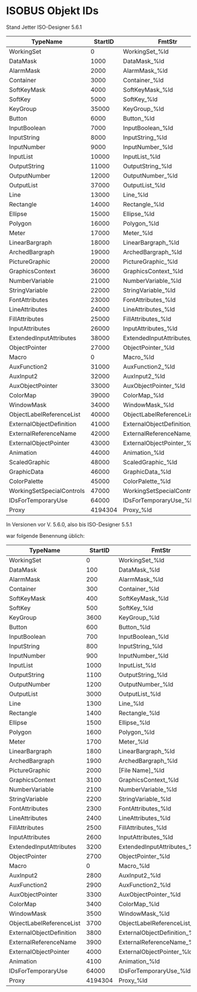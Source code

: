 # ISOBUS Objekt IDs

Stand Jetter ISO-Designer 5.6.1

| TypeName | StartID | FmtStr |
| --- | --- | --- |
| WorkingSet | 0 | WorkingSet\_%ld |
| DataMask | 1000 | DataMask\_%ld |
| AlarmMask | 2000 | AlarmMask\_%ld |
| Container | 3000 | Container\_%ld |
| SoftKeyMask | 4000 | SoftKeyMask\_%ld |
| SoftKey | 5000 | SoftKey\_%ld |
| KeyGroup | 35000 | KeyGroup\_%ld |
| Button | 6000 | Button\_%ld |
| InputBoolean | 7000 | InputBoolean\_%ld |
| InputString | 8000 | InputString\_%ld |
| InputNumber | 9000 | InputNumber\_%ld |
| InputList | 10000 | InputList\_%ld |
| OutputString | 11000 | OutputString\_%ld |
| OutputNumber | 12000 | OutputNumber\_%ld |
| OutputList | 37000 | OutputList\_%ld |
| Line | 13000 | Line\_%ld |
| Rectangle | 14000 | Rectangle\_%ld |
| Ellipse | 15000 | Ellipse\_%ld |
| Polygon | 16000 | Polygon\_%ld |
| Meter | 17000 | Meter\_%ld |
| LinearBargraph | 18000 | LinearBargraph\_%ld |
| ArchedBargraph | 19000 | ArchedBargraph\_%ld |
| PictureGraphic | 20000 | PictureGraphic\_%ld |
| GraphicsContext | 36000 | GraphicsContext\_%ld |
| NumberVariable | 21000 | NumberVariable\_%ld |
| StringVariable | 22000 | StringVariable\_%ld |
| FontAttributes | 23000 | FontAttributes\_%ld |
| LineAttributes | 24000 | LineAttributes\_%ld |
| FillAttributes | 25000 | FillAttributes\_%ld |
| InputAttributes | 26000 | InputAttributes\_%ld |
| ExtendedInputAttributes | 38000 | ExtendedInputAttributes\_%ld |
| ObjectPointer | 27000 | ObjectPointer\_%ld |
| Macro | 0 | Macro\_%ld |
| AuxFunction2 | 31000 | AuxFunction2\_%ld |
| AuxInput2 | 32000 | AuxInput2\_%ld |
| AuxObjectPointer | 33000 | AuxObjectPointer\_%ld |
| ColorMap | 39000 | ColorMap\_%ld |
| WindowMask | 34000 | WindowMask\_%ld |
| ObjectLabelReferenceList | 40000 | ObjectLabelReferenceList\_%ld |
| ExternalObjectDefinition | 41000 | ExternalObjectDefinition\_%ld |
| ExternalReferenceName | 42000 | ExternalReferenceName\_%ld |
| ExternalObjectPointer | 43000 | ExternalObjectPointer\_%ld |
| Animation | 44000 | Animation\_%ld |
| ScaledGraphic | 48000 | ScaledGraphic\_%ld |
| GraphicData | 46000 | GraphicData\_%ld |
| ColorPalette | 45000 | ColorPalette\_%ld |
| WorkingSetSpecialControls | 47000 | WorkingSetSpecialControls\_%ld |
| IDsForTemporaryUse | 64000 | IDsForTemporaryUse\_%ld |
| Proxy | 4194304 | Proxy\_%ld |

In Versionen vor V. 5.6.0, also bis ISO-Designer 5.5.1

war folgende Benennung üblich:


| TypeName | StartID | FmtStr |
| --- | --- | --- |
| WorkingSet | 0 | WorkingSet\_%ld |
| DataMask | 100 | DataMask_%ld |
| AlarmMask | 200 | AlarmMask_%ld |
| Container | 300 | Container_%ld |
| SoftKeyMask | 400 | SoftKeyMask_%ld |
| SoftKey | 500 | SoftKey_%ld |
| KeyGroup | 3600 | KeyGroup_%ld |
| Button | 600 | Button_%ld |
| InputBoolean | 700 | InputBoolean_%ld |
| InputString | 800 | InputString_%ld |
| InputNumber | 900 | InputNumber_%ld |
| InputList | 1000 | InputList_%ld |
| OutputString | 1100 | OutputString_%ld |
| OutputNumber | 1200 | OutputNumber_%ld |
| OutputList | 3000 | OutputList_%ld |
| Line | 1300 | Line_%ld |
| Rectangle | 1400 | Rectangle_%ld |
| Ellipse | 1500 | Ellipse_%ld |
| Polygon | 1600 | Polygon_%ld |
| Meter | 1700 | Meter_%ld |
| LinearBargraph | 1800 | LinearBargraph_%ld |
| ArchedBargraph | 1900 | ArchedBargraph_%ld |
| PictureGraphic | 2000 | [File Name]_%ld |
| GraphicsContext | 3100 | GraphicsContext_%ld |
| NumberVariable | 2100 | NumberVariable_%ld |
| StringVariable | 2200 | StringVariable_%ld |
| FontAttributes | 2300 | FontAttributes_%ld |
| LineAttributes | 2400 | LineAttributes_%ld |
| FillAttributes | 2500 | FillAttributes_%ld |
| InputAttributes | 2600 | InputAttributes_%ld |
| ExtendedInputAttributes | 3200 | ExtendedInputAttributes_%ld |
| ObjectPointer | 2700 | ObjectPointer_%ld |
| Macro | 0 | Macro_%ld |
| AuxInput2 | 2800 | AuxInput2_%ld |
| AuxFunction2 | 2900 | AuxFunction2_%ld |
| AuxObjectPointer | 3300 | AuxObjectPointer_%ld |
| ColorMap | 3400 | ColorMap_%ld |
| WindowMask | 3500 | WindowMask_%ld |
| ObjectLabelReferenceList | 3700 | ObjectLabelReferenceList_%ld |
| ExternalObjectDefinition | 3800 | ExternalObjectDefinition_%ld |
| ExternalReferenceName | 3900 | ExternalReferenceName_%ld |
| ExternalObjectPointer | 4000 | ExternalObjectPointer_%ld |
| Animation | 4100 | Animation_%ld |
| IDsForTemporaryUse | 64000 | IDsForTemporaryUse\_%ld |
| Proxy | 4194304 | Proxy\_%ld |
